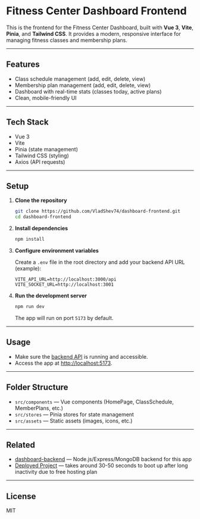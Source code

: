 # Fitness Center Dashboard Frontend

This is the frontend for the Fitness Center Dashboard, built with **Vue 3**, **Vite**, **Pinia**, and **Tailwind CSS**.
It provides a modern, responsive interface for managing fitness classes and membership plans.

---

## Features

- Class schedule management (add, edit, delete, view)
- Membership plan management (add, edit, delete, view)
- Dashboard with real-time stats (classes today, active plans)
- Clean, mobile-friendly UI

---

## Tech Stack

- Vue 3
- Vite
- Pinia (state management)
- Tailwind CSS (styling)
- Axios (API requests)

---

## Setup

1. **Clone the repository**

   ```bash
   git clone https://github.com/VladShev74/dashboard-frontend.git
   cd dashboard-frontend
   ```

2. **Install dependencies**

   ```bash
   npm install
   ```

3. **Configure environment variables**

   Create a `.env` file in the root directory and add your backend API URL (example):

   ```
   VITE_API_URL=http://localhost:3000/api
   VITE_SOCKET_URL=http://localhost:3001
   ```

4. **Run the development server**

   ```bash
   npm run dev
   ```

   The app will run on port `5173` by default.

---

## Usage

- Make sure the [backend API](https://github.com/VladShev74/dashboard-backend) is running and accessible.
- Access the app at [http://localhost:5173](http://localhost:5173).

---

## Folder Structure

- `src/components` — Vue components (HomePage, ClassSchedule, MemberPlans, etc.)
- `src/stores` — Pinia stores for state management
- `src/assets` — Static assets (images, icons, etc.)

---

## Related

- [dashboard-backend](https://github.com/VladShev74/dashboard-backend) — Node.js/Express/MongoDB backend for this app
- [Deployed Project](https://fitness-center-dashboard.netlify.app/) — takes around 30-50 seconds to boot up after long inactivity due to free hosting plan

---

## License

MIT
